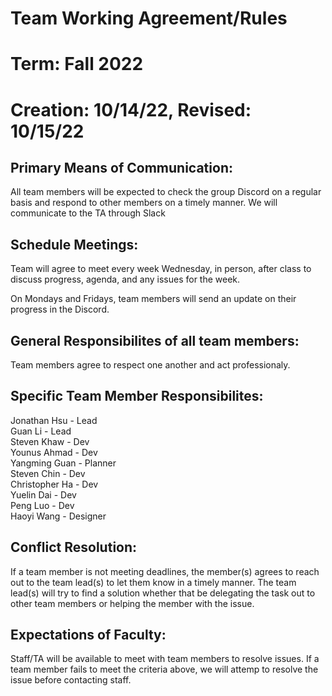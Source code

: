 # Team Working Agreement/Rules
# Term: Fall 2022
# Creation: 10/14/22, Revised: 10/15/22

## Primary Means of Communication:
All team members will be expected to check the group Discord on a regular basis and respond to  other members on a timely manner. We will communicate to the TA through Slack

## Schedule Meetings:
Team will agree to meet every week Wednesday, in person, after class to discuss progress, agenda, and any issues for the week. 

On Mondays and Fridays, team members will send an update on their progress in the Discord. 

## General Responsibilites of all team members:
Team members agree to respect one another and act professionaly.

## Specific Team Member Responsibilites:
Jonathan Hsu - Lead\
Guan Li - Lead\
Steven Khaw - Dev\
Younus Ahmad - Dev\
Yangming Guan - Planner\
Steven Chin - Dev\
Christopher Ha - Dev\
Yuelin Dai - Dev\
Peng Luo - Dev\
Haoyi Wang - Designer

## Conflict Resolution:
If a team member is not meeting deadlines, the member(s) agrees to reach out to the team lead(s) to let them know in a timely manner. The team lead(s) will try to find a solution whether that be delegating the task out to other team members or helping the member with the issue. 

## Expectations of Faculty:
Staff/TA will be available to meet with team members to resolve issues. If a team member fails to meet the criteria above, we will attemp to resolve the issue before contacting staff. 
